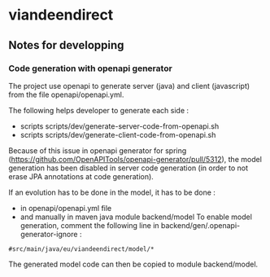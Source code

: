 # viandeendirect

## Notes for developping

### Code generation with openapi generator

The project use openapi to generate server (java) and client (javascript) from the file openapi/openapi.yml. 

The following helps developer to generate each side :
* scripts scripts/dev/generate-server-code-from-openapi.sh
* scripts scripts/dev/generate-client-code-from-openapi.sh

Because of this issue in openapi generator for spring (https://github.com/OpenAPITools/openapi-generator/pull/5312), the model generation has been disabled in server code generation (in order to not erase JPA annotations at code generation).

If an evolution has to be done in the model, it has to be done :
* in openapi/openapi.yml file
* and manually in maven java module backend/model
To enable model generation, comment the following line in backend/gen/.openapi-generator-ignore :

```
#src/main/java/eu/viandeendirect/model/*
```

The generated model code can then be copied to module backend/model.